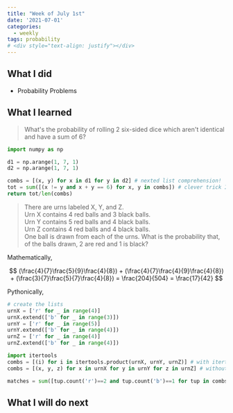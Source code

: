 ```yaml
---
title: "Week of July 1st"
date: '2021-07-01'
categories:
  - weekly
tags: probability
# <div style="text-align: justify"></div>
---
```


## What I did
- Probability Problems

## What I learned
> What's the probability of rolling 2 six-sided dice which aren't identical and have a sum of 6?

```python
import numpy as np

d1 = np.arange(1, 7, 1)
d2 = np.arange(1, 7, 1)

combs = [(x, y) for x in d1 for y in d2] # nexted list comprehension!
tot = sum([(x != y and x + y == 6) for x, y in combs]) # clever trick I came up with because if true 1, 0 else.
return tot/len(combs)
```
> There are  urns labeled X, Y, and Z. \
> Urn  X contains 4 red balls and 3 black balls.\
> Urn  Y contains 5 red balls and 4 black balls.\
> Urn  Z contains 4 red balls and 4 black balls. \
> One ball is drawn from each of the  urns. What is the probability that, of the  balls drawn, 2 are red and 1 is black?

Mathematically, 

$$
(\frac{4}{7}\frac{5}{9}\frac{4}{8}) + (\frac{4}{7}\frac{4}{9}\frac{4}{8}) + (\frac{3}{7}\frac{5}{7}\frac{4}{8})
= \frac{204}{504} = \frac{17}{42}
$$

Pythonically,
```python
# create the lists
urnX = ['r' for _ in range(4)]
urnX.extend(['b' for _ in range(3)])
urnY = ['r' for _ in range(5)]
urnY.extend(['b' for _ in range(4)])
urnZ = ['r' for _ in range(4)]
urnZ.extend(['b' for _ in range(4)])

import itertools
combs = [(i) for i in itertools.product(urnX, urnY, urnZ)] # with itertools
combs = [(x, y, z) for x in urnX for y in urnY for z in urnZ] # without itertools

matches = sum([tup.count('r')==2 and tup.count('b')==1 for tup in combs])
```
## What I will do next
